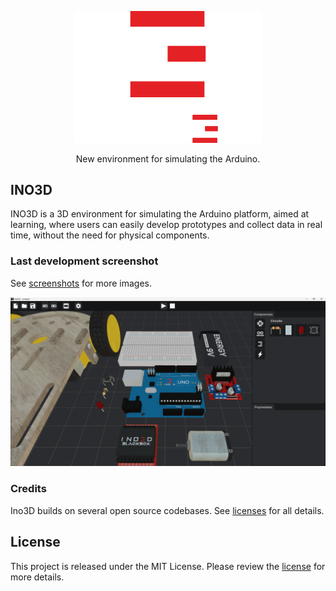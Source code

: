 <p align="center">
  <a href="https://ino3d.com.br/">
    <img alt="INO3D" src="https://raw.githubusercontent.com/everaldojunior98/INO3D/main/Logos/Export/Full_White.png" width="300">
  </a>
</p>

<p align="center">
  New environment for simulating the Arduino.
</p>

## INO3D

INO3D is a 3D environment for simulating the Arduino platform, aimed at learning, where users can easily develop prototypes and collect data in real time, without the need for physical components.

### Last development screenshot
See [screenshots](Screenshots) for more images.

<p align="left">
    <img alt="2022-08-28" src="https://github.com/everaldojunior98/INO3D/blob/main/Screenshots/2023-03-31 214124.png">
</p>

### Credits
Ino3D builds on several open source codebases. See [licenses](LICENSES) for all details.

## License
This project is released under the MIT License. Please review the [license](LICENSE) for more details.
